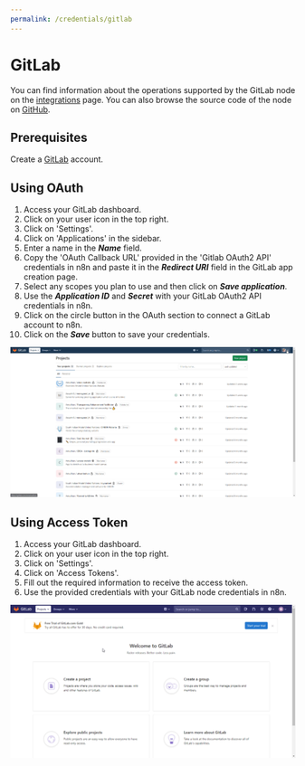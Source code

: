 ```yaml
---
permalink: /credentials/gitlab
---
```


# GitLab

You can find information about the operations supported by the GitLab node on the [integrations](https://n8n.io/integrations/n8n-nodes-base.gitlab) page. You can also browse the source code of the node on [GitHub](https://github.com/n8n-io/n8n/tree/master/packages/nodes-base/nodes/Gitlab).

## Prerequisites

Create a [GitLab](https://gitlab.com/) account.

## Using OAuth

1. Access your GitLab dashboard.
2. Click on your user icon in the top right.
3. Click on 'Settings'.
4. Click on 'Applications' in the sidebar.
5. Enter a name in the ***Name*** field.
6. Copy the 'OAuth Callback URL' provided in the 'Gitlab OAuth2 API' credentials in n8n and paste it in the ***Redirect URI*** field in the GitLab app creation page.
7. Select any scopes you plan to use and then click on ***Save application***.
8. Use the ***Application ID*** and ***Secret*** with your GitLab OAuth2 API credentials in n8n.
9. Click on the circle button in the OAuth section to connect a GitLab account to n8n.
10. Click on the ***Save*** button to save your credentials.

![Getting GitLab OAuth credentials](./using-oauth.gif)


## Using Access Token

1. Access your GitLab dashboard.
2. Click on your user icon in the top right.
3. Click on 'Settings'.
4. Click on 'Access Tokens'.
5. Fill out the required information to receive the access token.
6. Use the provided credentials with your GitLab node credentials in n8n.

![Getting GitLab access token](./using-access-token.gif)
